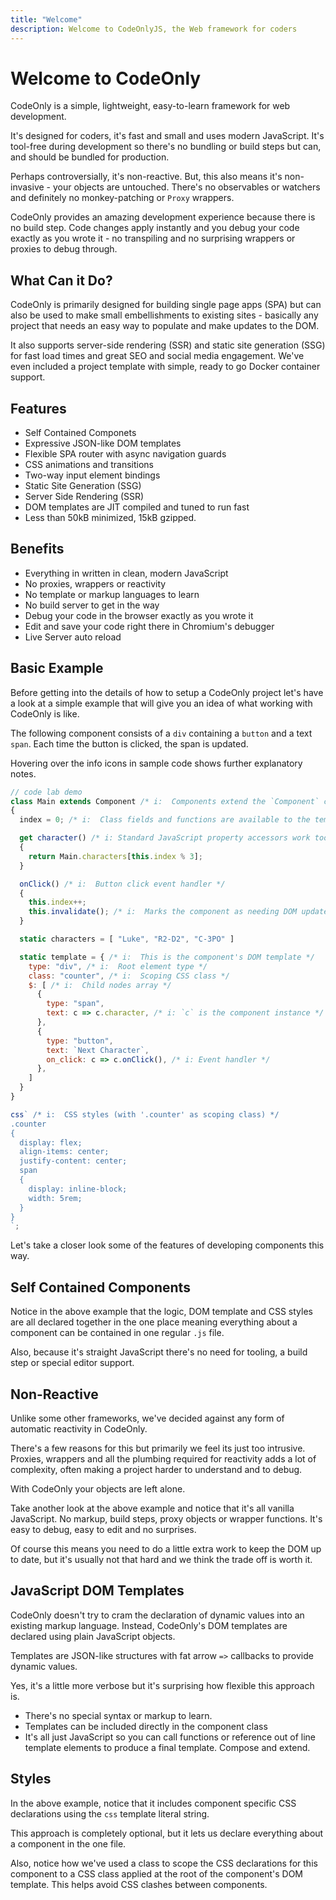 ```yaml
---
title: "Welcome"
description: Welcome to CodeOnlyJS, the Web framework for coders
---
```

# Welcome to CodeOnly

CodeOnly is a simple, lightweight, easy-to-learn framework for web development. 

It's designed for coders, it's fast and small and uses modern 
JavaScript.  It's tool-free during development so there's
no bundling or build steps but can, and should be bundled for
production.

Perhaps controversially, it's non-reactive. But, this also means 
it's non-invasive - your objects are untouched. There's no 
observables or watchers and definitely no monkey-patching or 
`Proxy` wrappers.

CodeOnly provides an amazing development experience because there
is no build step. Code changes apply instantly and you debug your code 
exactly as you wrote it - no transpiling and no surprising wrappers
or proxies to debug through.

## What Can it Do?

CodeOnly is primarily designed for building single page apps (SPA) 
but can also be used to make small embellishments to existing sites -
basically any project that needs an easy way to populate and 
make updates to the DOM. 

It also supports server-side rendering (SSR) and static site generation 
(SSG) for fast load times and great SEO and social media engagement. We've 
even included a project template with simple, ready to go Docker 
container support.


## Features

* Self Contained Componets
* Expressive JSON-like DOM templates
* Flexible SPA router with async navigation guards
* CSS animations and transitions 
* Two-way input element bindings
* Static Site Generation (SSG)
* Server Side Rendering (SSR)
* DOM templates are JIT compiled and tuned to run fast
* Less than 50kB minimized, 15kB gzipped.


## Benefits

* Everything in written in clean, modern JavaScript
* No proxies, wrappers or reactivity 
* No template or markup languages to learn
* No build server to get in the way
* Debug your code in the browser exactly as you wrote it
* Edit and save your code right there in Chromium's debugger
* Live Server auto reload


## Basic Example

Before getting into the details of how to setup a CodeOnly project
let's have a look at a simple example that will give you an idea of 
what working with CodeOnly is like.

The following component consists of a `div` containing a `button` and 
a text `span`.  Each time the button is clicked, the span is updated.

<div class="tip">

Hovering over the info icons in sample code shows further explanatory notes.

</div>

```js
// code lab demo
class Main extends Component /* i:  Components extend the `Component` class */
{
  index = 0; /* i:  Class fields and functions are available to the template */

  get character() /* i: Standard JavaScript property accessors work too*/
  {
    return Main.characters[this.index % 3];
  }

  onClick() /* i:  Button click event handler */
  { 
    this.index++; 
    this.invalidate(); /* i:  Marks the component as needing DOM update */
  }

  static characters = [ "Luke", "R2-D2", "C-3PO" ]

  static template = { /* i:  This is the component's DOM template */
    type: "div", /* i:  Root element type */
    class: "counter", /* i:  Scoping CSS class */
    $: [ /* i:  Child nodes array */
      {
        type: "span",
        text: c => c.character, /* i: `c` is the component instance */
      },
      {
        type: "button",
        text: `Next Character`,
        on_click: c => c.onClick(), /* i: Event handler */
      },
    ]
  }
}

css` /* i:  CSS styles (with '.counter' as scoping class) */
.counter
{
  display: flex;
  align-items: center;
  justify-content: center;
  span
  {
    display: inline-block;
    width: 5rem;
  }
}
`; 
```

Let's take a closer look some of the features of developing components this way.


## Self Contained Components

Notice in the above example that the logic, DOM template and CSS styles are all
declared together in the one place meaning everything about a component can be contained in one regular `.js` file.

Also, because it's straight JavaScript there's no need for tooling, a build
step or special editor support.


## Non-Reactive

Unlike some other frameworks, we've decided against any form of
automatic reactivity in CodeOnly.

There's a few reasons for this but primarily we feel its just too
intrusive. Proxies, wrappers and all the plumbing required for
reactivity adds a lot of complexity, often making a project harder to 
understand and to debug. 

With CodeOnly your objects are left alone. 

Take another look at the above example and notice that it's all 
vanilla JavaScript.  No markup, build steps, proxy objects or 
wrapper functions.  It's easy to debug, easy to edit and no surprises.

Of course this means you need to do a little extra work to keep the DOM
up to date, but it's usually not that hard and we think the trade off 
is worth it.


## JavaScript DOM Templates

CodeOnly doesn't try to cram the declaration of dynamic values into an
existing markup language.  Instead, CodeOnly's DOM templates are declared 
using plain JavaScript objects. 

Templates are JSON-like structures with fat arrow `=>` callbacks to provide 
dynamic values.

Yes, it's a little more verbose but it's surprising how flexible this
approach is.

* There's no special syntax or markup to learn.
* Templates can be included directly in the component class
* It's all just JavaScript so you can call functions or reference out of 
  line template elements to produce a final template. Compose and extend.

## Styles

In the above example, notice that it includes component specific CSS 
declarations using the `css` template literal string.

This approach is completely optional, but it lets us declare everything 
about a component in the one file.

Also, notice how we've used a class to scope the CSS declarations
for this component to a CSS class applied at the root of the component's
DOM template.  This helps avoid CSS clashes between components.


